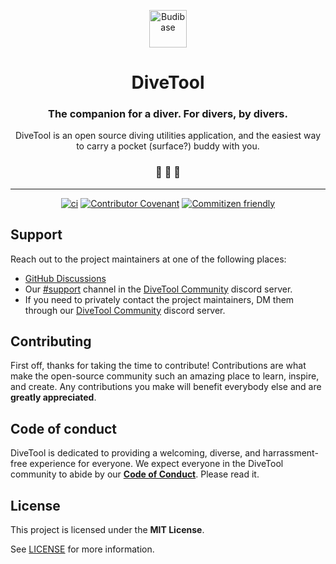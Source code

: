 <p align="center">
  <a href="https://www.budibase.com">
    <img alt="Budibase" src="https://github.com/divetool.png" width="60" />
  </a>
</p>
<h1 align="center">
  DiveTool
</h1>

<h3 align="center">
  The companion for a diver. For divers, by divers.
</h3>
<p align="center">
  DiveTool is an open source diving utilities application, and the easiest way to carry a pocket (surface?) buddy with you.
</p>

<h3 align="center">
🪸 🤿 🫧
</h3>

---

<div style="text-align: center;">

[![ci](https://github.com/divetool/divetool/actions/workflows/ci.yml/badge.svg)](https://github.com/divetool/divetool/actions/workflows/ci.yml)
[![Contributor Covenant](https://img.shields.io/badge/Contributor%20Covenant-2.1-4baaaa.svg)](CODE_OF_CONDUCT.md)
[![Commitizen friendly](https://img.shields.io/badge/commitizen-friendly-brightgreen.svg)](http://commitizen.github.io/cz-cli/)

</div>

## Support

Reach out to the project maintainers at one of the following places:

- [GitHub Discussions](https://github.com/divetool/divetool/discussions)
- Our [#support](https://discord.com/channels/1038293874189279252/1038294430815375502) channel in the [DiveTool Community](https://discord.gg/Ug3cb4QD3f) discord server.
- If you need to privately contact the project maintainers, DM them through our [DiveTool Community](https://discord.gg/Ug3cb4QD3f) discord server.

## Contributing

First off, thanks for taking the time to contribute! Contributions are what make the open-source community such an amazing place to learn, inspire, and create. Any contributions you make will benefit everybody else and are **greatly appreciated**.

## Code of conduct

DiveTool is dedicated to providing a welcoming, diverse, and harrassment-free experience for everyone. We expect everyone in the DiveTool community to abide by our [**Code of Conduct**](CODE_OF_CONDUCT.md). Please read it.

## License

This project is licensed under the **MIT License**.

See [LICENSE](LICENSE) for more information.
